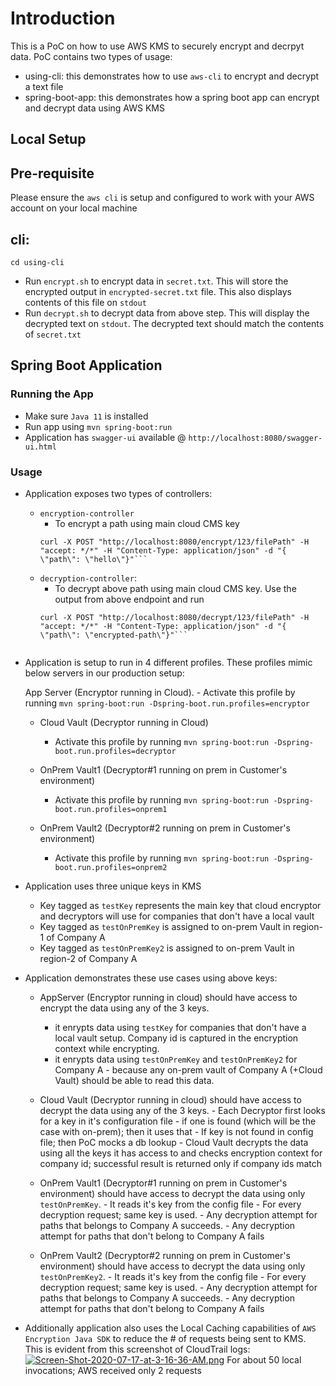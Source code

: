 # Introduction

This is a PoC on how to use AWS KMS to securely encrypt and decrpyt data. PoC contains two types of usage:
- using-cli: this demonstrates how to use `aws-cli` to encrypt and decrypt a text file
- spring-boot-app: this demonstrates how a spring boot app can encrypt and decrypt data using AWS KMS

## Local Setup

## Pre-requisite
 Please ensure the `aws cli` is setup and configured to work with your AWS account on your local machine
## cli:
        
```
cd using-cli
```
        
- Run `encrypt.sh` to encrypt data in `secret.txt`. This will store the encrypted output in `encrypted-secret.txt` file. This also displays contents of this file on `stdout`
- Run `decrypt.sh` to decrypt data from above step. This will display the decrypted text on `stdout`. The decrypted text should match the contents of `secret.txt`

## Spring Boot Application

### Running the App
- Make sure `Java 11` is installed
- Run app using `mvn spring-boot:run`
- Application has `swagger-ui` available @ `http://localhost:8080/swagger-ui.html`

### Usage
- Application exposes two types of controllers:
    - `encryption-controller`
        - To encrypt a path using main cloud CMS key
        ```
        curl -X POST "http://localhost:8080/encrypt/123/filePath" -H "accept: */*" -H "Content-Type: application/json" -d "{ \"path\": \"hello\"}"```
    - `decryption-controller`: 
        - To decrypt above path using main cloud CMS key. Use the output from above endpoint and run
        ```
        curl -X POST "http://localhost:8080/decrypt/123/filePath" -H "accept: */*" -H "Content-Type: application/json" -d "{ \"path\": \"encrypted-path\"}"```

 
- Application is setup to run in 4 different profiles. These profiles mimic below servers in our production setup:

     App Server (Encryptor running in Cloud).
        - Activate this profile by running `mvn spring-boot:run -Dspring-boot.run.profiles=encryptor`
    
    - Cloud Vault (Decryptor running in Cloud)
        - Activate this profile by running `mvn spring-boot:run -Dspring-boot.run.profiles=decryptor`
    
    - OnPrem Vault1 (Decryptor#1 running on prem in Customer's environment)
        - Activate this profile by running `mvn spring-boot:run -Dspring-boot.run.profiles=onprem1`
    
    - OnPrem Vault2 (Decryptor#2 running on prem in Customer's environment)
        - Activate this profile by running `mvn spring-boot:run -Dspring-boot.run.profiles=onprem2`

- Application uses three unique keys in KMS
    - Key tagged as `testKey` represents the main key that cloud encryptor and decryptors will use for companies that don't have a local vault
    - Key tagged as `testOnPremKey` is assigned to on-prem Vault in region-1 of Company A
    - Key tagged as `testOnPremKey2` is assigned to on-prem Vault in region-2 of Company A

- Application demonstrates these use cases using above keys:
    - AppServer (Encryptor running in cloud) should have access to encrypt the data using any of the 3 keys.
        - it enrypts data using `testKey` for companies that don't have a local vault setup. Company id is captured in the encryption context while encrypting.
        - it enrypts data using `testOnPremKey` and `testOnPremKey2` for Company A - because any on-prem vault of Company A (+Cloud Vault) should be able to read this data.

    - Cloud Vault (Decryptor running in cloud) should have access to decrypt the data using any of the 3 keys.
           - Each Decryptor first looks for a key in it's configuration file - if one is found (which will be the case with on-prem); then it uses that
           - If key is not found in config file; then PoC mocks a db lookup 
           - Cloud Vault decrypts the data using all the keys it has access to and checks encryption context for company id; successful result is returned only if company ids match
    
    - OnPrem Vault1 (Decryptor#1 running on prem in Customer's environment) should have access to decrypt the data using only `testOnPremKey`.
               - It reads it's key from the config file
               - For every decryption request; same key is used.
               - Any decryption attempt for paths that belongs to Company A succeeds.
               - Any decryption attempt for paths that don't belong to Company A fails
               
    - OnPrem Vault2 (Decryptor#2 running on prem in Customer's environment) should have access to decrypt the data using only `testOnPremKey2`.
               - It reads it's key from the config file
               - For every decryption request; same key is used.
               - Any decryption attempt for paths that belongs to Company A succeeds.
               - Any decryption attempt for paths that don't belong to Company A fails
- Additionally application also uses the Local Caching capabilities of `AWS Encryption Java SDK` to reduce the # of requests being sent to KMS. This is evident from this screenshot of CloudTrail logs:
    [![Screen-Shot-2020-07-17-at-3-16-36-AM.png](https://i.postimg.cc/k5XZzL3H/Screen-Shot-2020-07-17-at-3-16-36-AM.png)](https://postimg.cc/879trKCd)
    For about 50 local invocations; AWS received only 2 requests